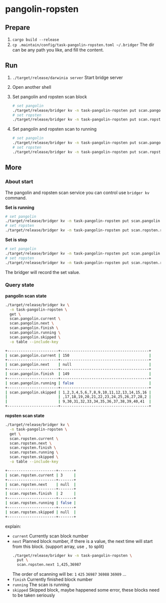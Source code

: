 pangolin-ropsten
===

## Prepare

1. `cargo build --release`
2. `cp .maintain/config/task-pangolin-ropsten.toml ~/.bridger`
   The dir can be any path you like, and fill the content.

## Run

1. `./target/release/darwinia server`
   Start bridge server

2. Open another shell

3. Set pangolin and ropsten scan block

   ```bash
   # set pangolin
   ./target/release/bridger kv -n task-pangolin-ropsten put scan.pangolin.next 123456
   # set ropsten
   ./target/release/bridger kv -n task-pangolin-ropsten put scan.ropsten.next 123456
   ```

4. Set pangolin and ropsten scan to running

   ```bash
   # set pangolin
   ./target/release/bridger kv -n task-pangolin-ropsten put scan.pangolin.running true
   # set ropsten
   ./target/release/bridger kv -n task-pangolin-ropsten put scan.ropsten.running true
   ```

## More

### About start

The pangolin and ropsten scan service you can control use `bridger kv` command.

**Set is running**

```bash
# set pangolin
./target/release/bridger kv -n task-pangolin-ropsten put scan.pangolin.running true
# set ropsten
./target/release/bridger kv -n task-pangolin-ropsten put scan.ropsten.running true
```

**Set is stop**

```bash
# set pangolin
./target/release/bridger kv -n task-pangolin-ropsten put scan.pangolin.running false
# set ropsten
./target/release/bridger kv -n task-pangolin-ropsten put scan.ropsten.running false
```

The bridger will record the set value.

### Query state


**pangolin scan state**

```bash
./target/release/bridger kv \
  -n task-pangolin-ropsten \
  get \
  scan.pangolin.current \
  scan.pangolin.next \
  scan.pangolin.finish \
  scan.pangolin.running \
  scan.pangolin.skipped \
  -o table --include-key

+-----------------------+----------------------------------------+
| scan.pangolin.current | 150                                    |
+-----------------------+----------------------------------------+
| scan.pangolin.next    | null                                   |
+-----------------------+----------------------------------------+
| scan.pangolin.finish  | 149                                    |
+-----------------------+----------------------------------------+
| scan.pangolin.running | false                                  |
+-----------------------+----------------------------------------+
| scan.pangolin.skipped | 1,2,3,4,5,6,7,8,9,10,11,12,13,14,15,16 |
|                       | ,17,18,19,20,21,22,23,24,25,26,27,28,2 |
|                       | 9,30,31,32,33,34,35,36,37,38,39,40,41  |
+-----------------------+----------------------------------------+
```

**ropsten scan state**

```bash
./target/release/bridger kv \
  -n task-pangolin-ropsten \
  get \
  scan.ropsten.current \
  scan.ropsten.next \
  scan.ropsten.finish \
  scan.ropsten.running \
  scan.ropsten.skipped \
  -o table --include-key

+----------------------+-------+
| scan.ropsten.current | 3     |
+----------------------+-------+
| scan.ropsten.next    | null  |
+----------------------+-------+
| scan.ropsten.finish  | 2     |
+----------------------+-------+
| scan.ropsten.running | false |
+----------------------+-------+
| scan.ropsten.skipped | null  |
+----------------------+-------+
```

explain:

- `current`
  Currently scan block number
- `next`
  Planned block number, if there is a value, the next time will start from this block. (support array, use `,` to split)
  ```bash
  ./target/release/bridger kv -n task-pangolin-ropsten \
    put \
    scan.ropsten.next 1,425,36987
  ```
  The order of scanning will be: `1` `425` `36987` `36988` `36989` ...
- `finish`
  Currently finished block number
- `running`
  The scan is running
- `skipped`
  Skipped block, maybe happened some error, these blocks need to be taken seriously
